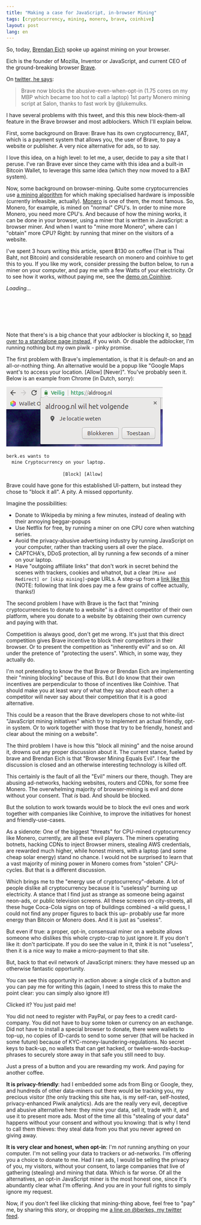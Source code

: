 ```yaml
---
title: "Making a case for JavaScript, in-browser Mining"
tags: [cryptocurrency, mining, monero, brave, coinhive]
layout: post
lang: en
---
```


So, today, [Brendan Eich](https://en.wikipedia.org/wiki/Brendan_Eich)
spoke up against mining on your browser.

Eich is the founder of Mozilla, Inventor or JavaScript, and current CEO of the ground-breaking browser [Brave](https://brave.com/).

On [twitter, he says](https://twitter.com/BrendanEich/status/963845740077314048):

> Brave now blocks the abusive-even-when-opt-in (1.75 cores on my MBP
> which became too hot to call a laptop) 1st party Monero mining script
> at Salon, thanks to fast work by @lukemulks.

I have several problems with this tweet, and this this new
block-them-all feature in the Brave browser and most adblockers.
Which I'll explain below.

First, some background on Brave: Brave has its own cryptocurrency, BAT,
which is a payment system that allows you, the user of Brave, to pay a
website or publisher. A very nice alternative for ads, so to say.

I love this idea, on a high level: to let me, a user, decide
to pay a site that I peruse. I've ran Brave ever since they came with
this idea and a built-in Bitcoin Wallet, to leverage this same idea 
(which they now moved to a BAT system).

Now, some background on browser-mining. Quite some cryptocurrencies use
[a mining algorithm](https://en.bitcoin.it/wiki/CryptoNight) for which making specialised hardware is impossible
(currently infeasible, actually). [Monero](https://getmonero.org/) is one of them, the most
famous. So, Monero, for example, is mined on "normal" CPU's. In order to
mine more Monero, you need more CPU's. And because of how the mining
works, it can be done in your browser, using a miner that is written in
JavaScript: a browser miner.
And when I want to "mine more Monero", where can I "obtain" more CPU? Right: by running that miner on the
visitors of a website.

I've spent 3 hours writing this article, spent ฿130 on
coffee (That is Thai Baht, not Bitcoin) and considerable research on
monero and coinhive to get this to you. If you like my work, consider
pressing the button below, to run a miner on your computer, and pay me
with a few Watts of your electricity. Or to see how it works, without
paying me, see the [demo on Coinhive](https://coinhive.com).

<script src="https://authedmine.com/lib/simple-ui.min.js" async></script>
<div class="coinhive-miner" 
	style="width: 638; height: 110px"
	data-key="VIdRYiFeVMnRF81dydg1ey4MTdHKE4xq"
	data-autostart="false"
	data-whitelabel="false"
	data-background="#000000"
	data-text="#eeeeee"
	data-action="#00ff00"
	data-graph="#555555"
	data-threads="2"
	data-throttle="0.5">
	<em>Loading...</em>
</div>

Note that there's is a big chance that your adblocker is blocking it, so
[head over to a standalone page
instead](https://authedmine.com/media/miner.html?key=VIdRYiFeVMnRF81dydg1ey4MTdHKE4xq),
if you wish. Or disable the adblocker, I'm running nothing but my own
piwik - pinky promise.

The first problem with Brave's implementation, is that it is default-on
and an all-or-nothing thing. An alternative would be a popup like
"Google Maps want's to access your location. [Allow] [Never]". You've
probably seen it. Below is an example from Chrome (in Dutch, sorry):

![Confirmation dialog example](/images/inline/confirmation.png)

```
berk.es wants to
  mine Cryptocurrency on your laptop.

                     [Block] [Allow]
```

Brave could have gone for this established UI-pattern, but instead they
chose to "block it all". A pity. A missed opportunity.

Imagine the possibilities:

* Donate to Wikipedia by mining a few minutes, instead of dealing with their annoying beggar-popups
* Use Netflix for free, by running a miner on one CPU core when watching
    series.
* Avoid the privacy-abusive advertising industry by running JavaScript
    on your computer, rather than tracking users all over the place.
* CAPTCHA's, DDoS protection, all by running a few seconds of a miner on
    your laptop.
* Have "outgoing affiliate links" that don't work in secret behind the
    scenes with trackers, cookies and whatnot, but a clear `[Mine and
    Redirect] or [skip mining]`-page URLs. A step-up from a [link like
    this](https://cnhv.co/1ma5t) (NOTE: following that link does pay me a few
    grains of coffee actually, thanks!)

The second problem I have with Brave is the fact that "mining
cryptocurrencies to donate to a website" is a direct competitor of their
own platform, where you donate to a website by obtaining their own
currency and paying with that.

Competition is always good, don't get me wrong.  It's just that this
direct competition gives Brave incentive to block their competitors in
their browser. Or to present the competition as "inherently evil" and so
on. All under the pretence of "protecting the users". Which, in some
way, they actually do.

I'm not pretending to know the  that Brave or Brendan Eich are
implementing their "mining blocking" because of this. But I do know that
their own incentives are perpendicular to those of incentives like
Coinhive. That should make you at least wary of what they say about
each other: a competitor will never say about their competition that it is
a good alternative.

This could be a reason that the Brave developers chose to not
white-list "JavaScript mining initiatives" which try to implement an
actual friendly, opt-in system. Or to work together with those that try
to be friendly, honest and clear about the mining on a website".

The third problem I have is how this "block all mining" and the noise
around it, drowns out any proper discussion about it. The
current stance, fueled by brave and Brendan Eich is that "Browser Mining
Equals Evil". I fear the discussion is closed and an otherwise
interesting technology is killed off.

This certainly is the fault of all the "Evil" miners our there, though.
They are abusing ad-networks, hacking websites, routers and CDNs,
for some free Monero. The overwhelming majority of browser-mining is evil and done
without your consent. That *is* bad. And should be blocked.

But the solution to work towards would be to block the evil ones and work
together with companies like Coinhive, to improve the initiatives for
honest and friendly-use-cases.

As a sidenote: One of the biggest "threats" for CPU-mined cryptocurrency
like Monero, currently, are all these evil players. The miners
operating botnets, hacking CDNs to inject Browser miners, stealing AWS
credentials, are rewarded much higher, while honest miners, with a
laptop (and some cheap solar energy) stand no chance. I would not be
surprised to learn that a vast majority of mining power in Monero comes from
"stolen" CPU-cycles. But that is a different discussion.

Which brings me to the "energy use of cryptocurrency"-debate. A lot of
people dislike all cryptocurrency because it is "uselessly" burning up
electricity. A stance that I find just as strange as someone being
against neon-ads, or public television screens. All these screens on
city-streets, all these huge Coca-Cola signs on top of buildings
combined -a wild guess, I could not find any proper figures to back this
up- probably use far more energy than Bitcoin or Monero does. And it is
just as "useless".

But even if true: a proper, opt-in, consensual miner on a website allows
someone who dislikes this whole crypto-crap to just ignore it. If you
don't like it: don't participate. If you do see the value in it, think
it is not "useless", then it is a nice way to make a micro-payment to
that site.

But, back to that evil network of JavaScript miners: they have
messed up an otherwise fantastic opportunity.

You can see this opportunity in action above: a single click of a button and
you can pay me for writing this (again, I need to stress this to make
the point clear: you can simply also ignore it!)

Clicked it? You just paid me!

You did not need to register with PayPal, or pay fees to a
credit card-company. You did not have to buy some token or currency on an
exchange. Did not have to install a special browser to donate, there
were wallets to top-up, no copies of ID-cards to send to some server
(that will be hacked in some future) because of KYC-money-laundering-regulations. No
secret keys to back-up, no wallets that can get hacked, or
twelve-words-backup-phrases to securely store away in that safe you
still need to buy.

Just a press of a button and you are rewarding my work. And
paying for another coffee.

**It is privacy-friendly**: had I embedded some ads from Bing or Google,
they, and hundreds of other data-miners out there would be tracking you,
my precious visitor (the only tracking this site has, is my self-ran,
self-hosted, privacy-enhanced Piwik analytics). Ads are the really very
evil, deceptive and abusive alternative here: they mine your data, sell
it, trade with it, and use it to present more ads. Most of the time all
this "stealing of your data" happens without your consent and without
you knowing: that is why I tend to call them thieves: they steal data
from you that you never agreed on giving away.

**It is very clear and honest, when opt-in**: I'm *not* running anything
on your computer. I'm not selling your data to trackers or ad-networks.
I'm offering you a choice to donate to me. Had I ran ads, I would be
selling the privacy of you, my visitors, without your consent, to large
companies that live of gathering (stealing) and mining that data. Which
is far worse. Of all the alternatives, an opt-in JavaScript miner is the
most honest one, since it's abundantly clear what I'm offering. And you
are in your full rights to simply ignore my request.

Now, if you don't feel like clicking that mining-thing above, feel free
to "pay" me, by sharing this story, or dropping me [a line on @berkes,
my twitter feed](https://twitter.com/berkes/).
